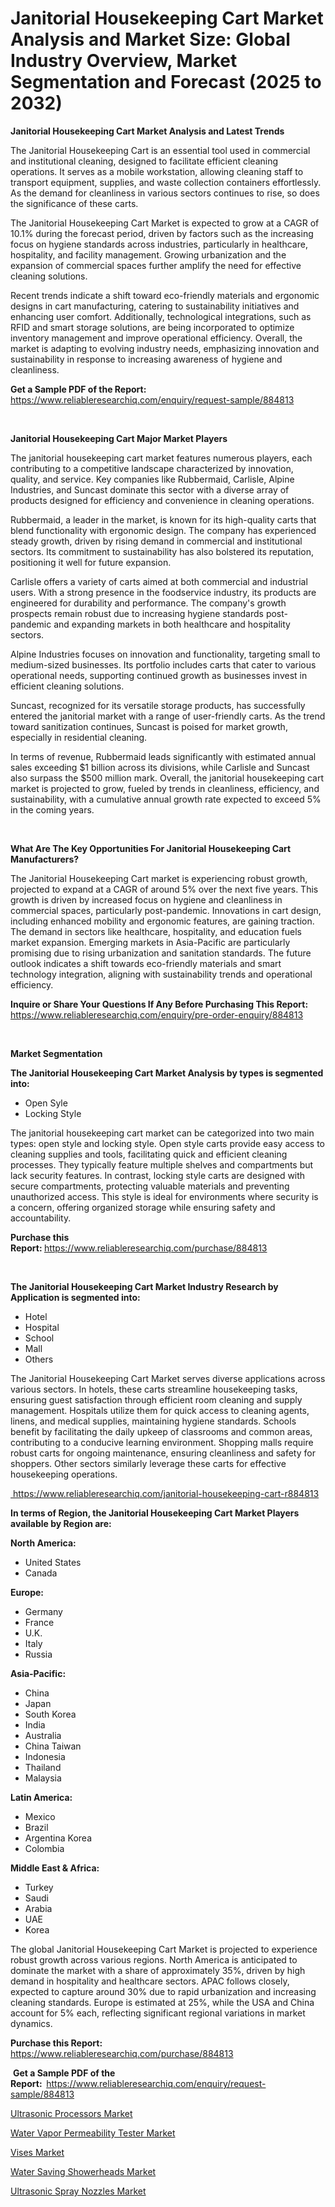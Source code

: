 <p><h1>Janitorial Housekeeping Cart Market Analysis and Market Size: Global Industry Overview, Market Segmentation and Forecast (2025 to 2032)</h1></p><p><strong>Janitorial Housekeeping Cart Market Analysis and Latest Trends</strong></p>
<p><p>The Janitorial Housekeeping Cart is an essential tool used in commercial and institutional cleaning, designed to facilitate efficient cleaning operations. It serves as a mobile workstation, allowing cleaning staff to transport equipment, supplies, and waste collection containers effortlessly. As the demand for cleanliness in various sectors continues to rise, so does the significance of these carts. </p><p>The Janitorial Housekeeping Cart Market is expected to grow at a CAGR of 10.1% during the forecast period, driven by factors such as the increasing focus on hygiene standards across industries, particularly in healthcare, hospitality, and facility management. Growing urbanization and the expansion of commercial spaces further amplify the need for effective cleaning solutions. </p><p>Recent trends indicate a shift toward eco-friendly materials and ergonomic designs in cart manufacturing, catering to sustainability initiatives and enhancing user comfort. Additionally, technological integrations, such as RFID and smart storage solutions, are being incorporated to optimize inventory management and improve operational efficiency. Overall, the market is adapting to evolving industry needs, emphasizing innovation and sustainability in response to increasing awareness of hygiene and cleanliness.</p></p>
<p><strong>Get a Sample PDF of the Report:&nbsp;</strong> <a href="https://www.reliableresearchiq.com/enquiry/request-sample/884813?utm_campaign=1137&utm_medium=2&utm_source=Github&utm_content=ia&utm_term=11042025&utm_id=janitorial-housekeeping-cart">https://www.reliableresearchiq.com/enquiry/request-sample/884813</a></p>
<p>&nbsp;</p>
<p><strong>Janitorial Housekeeping Cart Major Market Players</strong></p>
<p><p>The janitorial housekeeping cart market features numerous players, each contributing to a competitive landscape characterized by innovation, quality, and service. Key companies like Rubbermaid, Carlisle, Alpine Industries, and Suncast dominate this sector with a diverse array of products designed for efficiency and convenience in cleaning operations.</p><p>Rubbermaid, a leader in the market, is known for its high-quality carts that blend functionality with ergonomic design. The company has experienced steady growth, driven by rising demand in commercial and institutional sectors. Its commitment to sustainability has also bolstered its reputation, positioning it well for future expansion.</p><p>Carlisle offers a variety of carts aimed at both commercial and industrial users. With a strong presence in the foodservice industry, its products are engineered for durability and performance. The company's growth prospects remain robust due to increasing hygiene standards post-pandemic and expanding markets in both healthcare and hospitality sectors.</p><p>Alpine Industries focuses on innovation and functionality, targeting small to medium-sized businesses. Its portfolio includes carts that cater to various operational needs, supporting continued growth as businesses invest in efficient cleaning solutions.</p><p>Suncast, recognized for its versatile storage products, has successfully entered the janitorial market with a range of user-friendly carts. As the trend toward sanitization continues, Suncast is poised for market growth, especially in residential cleaning.</p><p>In terms of revenue, Rubbermaid leads significantly with estimated annual sales exceeding $1 billion across its divisions, while Carlisle and Suncast also surpass the $500 million mark. Overall, the janitorial housekeeping cart market is projected to grow, fueled by trends in cleanliness, efficiency, and sustainability, with a cumulative annual growth rate expected to exceed 5% in the coming years.</p></p>
<p>&nbsp;</p>
<p><strong>What Are The Key Opportunities For Janitorial Housekeeping Cart Manufacturers?</strong></p>
<p><p>The Janitorial Housekeeping Cart market is experiencing robust growth, projected to expand at a CAGR of around 5% over the next five years. This growth is driven by increased focus on hygiene and cleanliness in commercial spaces, particularly post-pandemic. Innovations in cart design, including enhanced mobility and ergonomic features, are gaining traction. The demand in sectors like healthcare, hospitality, and education fuels market expansion. Emerging markets in Asia-Pacific are particularly promising due to rising urbanization and sanitation standards. The future outlook indicates a shift towards eco-friendly materials and smart technology integration, aligning with sustainability trends and operational efficiency.</p></p>
<p><strong>Inquire or Share Your Questions If Any Before Purchasing This Report:</strong> <a href="https://www.reliableresearchiq.com/enquiry/pre-order-enquiry/884813?utm_campaign=1137&utm_medium=2&utm_source=Github&utm_content=ia&utm_term=11042025&utm_id=janitorial-housekeeping-cart">https://www.reliableresearchiq.com/enquiry/pre-order-enquiry/884813</a></p>
<p>&nbsp;</p>
<p><strong>Market Segmentation</strong></p>
<p><strong>The Janitorial Housekeeping Cart Market Analysis by types is segmented into:</strong></p>
<p><ul><li>Open Syle</li><li>Locking Style</li></ul></p>
<p><p>The janitorial housekeeping cart market can be categorized into two main types: open style and locking style. Open style carts provide easy access to cleaning supplies and tools, facilitating quick and efficient cleaning processes. They typically feature multiple shelves and compartments but lack security features. In contrast, locking style carts are designed with secure compartments, protecting valuable materials and preventing unauthorized access. This style is ideal for environments where security is a concern, offering organized storage while ensuring safety and accountability.</p></p>
<p><strong>Purchase this Report:&nbsp;</strong><a href="https://www.reliableresearchiq.com/purchase/884813?utm_campaign=1137&utm_medium=2&utm_source=Github&utm_content=ia&utm_term=11042025&utm_id=janitorial-housekeeping-cart">https://www.reliableresearchiq.com/purchase/884813</a></p>
<p>&nbsp;</p>
<p><strong>The Janitorial Housekeeping Cart Market Industry Research by Application is segmented into:</strong></p>
<p><ul><li>Hotel</li><li>Hospital</li><li>School</li><li>Mall</li><li>Others</li></ul></p>
<p><p>The Janitorial Housekeeping Cart Market serves diverse applications across various sectors. In hotels, these carts streamline housekeeping tasks, ensuring guest satisfaction through efficient room cleaning and supply management. Hospitals utilize them for quick access to cleaning agents, linens, and medical supplies, maintaining hygiene standards. Schools benefit by facilitating the daily upkeep of classrooms and common areas, contributing to a conducive learning environment. Shopping malls require robust carts for ongoing maintenance, ensuring cleanliness and safety for shoppers. Other sectors similarly leverage these carts for effective housekeeping operations.</p></p>
<p><a href="https://www.reliableresearchiq.com/janitorial-housekeeping-cart-r884813?utm_campaign=1137&utm_medium=2&utm_source=Github&utm_content=ia&utm_term=11042025&utm_id=janitorial-housekeeping-cart">&nbsp;https://www.reliableresearchiq.com/janitorial-housekeeping-cart-r884813</a></p>
<p><strong>In terms of Region, the Janitorial Housekeeping Cart Market Players available by Region are:</strong></p>
<p>
    <p> <strong> North America: </strong>
        <ul>
            <li>United States</li>
            <li>Canada</li>
        </ul>
        </p> 
    <p> <strong> Europe: </strong>
        <ul>
            <li>Germany</li>
            <li>France</li>
            <li>U.K.</li>
            <li>Italy</li>
            <li>Russia</li>
        </ul>
        </p> 
    <p> <strong> Asia-Pacific: </strong>
        <ul>
            <li>China</li>
            <li>Japan</li>
            <li>South Korea</li>
            <li>India</li>
            <li>Australia</li>
            <li>China Taiwan</li>
            <li>Indonesia</li>
            <li>Thailand</li>
            <li>Malaysia</li>
        </ul>
        </p> 
    <p> <strong> Latin America: </strong>
        <ul>
            <li>Mexico</li>
            <li>Brazil</li>
            <li>Argentina Korea</li>
            <li>Colombia</li>
        </ul>
        </p> 
    <p> <strong> Middle East & Africa: </strong>
        <ul>
            <li>Turkey</li>
            <li>Saudi</li>
            <li>Arabia</li>
            <li>UAE</li>
            <li>Korea</li>
        </ul>
    </p>
    </p>
<p><p>The global Janitorial Housekeeping Cart Market is projected to experience robust growth across various regions. North America is anticipated to dominate the market with a share of approximately 35%, driven by high demand in hospitality and healthcare sectors. APAC follows closely, expected to capture around 30% due to rapid urbanization and increasing cleaning standards. Europe is estimated at 25%, while the USA and China account for 5% each, reflecting significant regional variations in market dynamics.</p></p>
<p><strong>Purchase this Report: </strong><a href="https://www.reliableresearchiq.com/purchase/884813?utm_campaign=1137&utm_medium=2&utm_source=Github&utm_content=ia&utm_term=11042025&utm_id=janitorial-housekeeping-cart">https://www.reliableresearchiq.com/purchase/884813</a></p>
<p>&nbsp;<strong>Get a Sample PDF of the Report:&nbsp;&nbsp;</strong><a href="https://www.reliableresearchiq.com/enquiry/request-sample/884813?utm_campaign=1137&utm_medium=2&utm_source=Github&utm_content=ia&utm_term=11042025&utm_id=janitorial-housekeeping-cart">https://www.reliableresearchiq.com/enquiry/request-sample/884813</a></p>
<p><strong></strong></p>
<p><p><a href="https://github.com/yuukoleuda/Market-Research-Report-List-1/blob/main/ultrasonic-processors-market.md?utm_campaign=1137&utm_medium=2&utm_source=Github&utm_content=ia&utm_term=11042025&utm_id=janitorial-housekeeping-cart">Ultrasonic Processors Market</a></p><p><a href="https://github.com/luerabollevc/Market-Research-Report-List-1/blob/main/water-vapor-permeability-tester-market.md?utm_campaign=1137&utm_medium=2&utm_source=Github&utm_content=ia&utm_term=11042025&utm_id=janitorial-housekeeping-cart">Water Vapor Permeability Tester Market</a></p><p><a href="https://github.com/tornapruttuz/Market-Research-Report-List-1/blob/main/vises-market.md?utm_campaign=1137&utm_medium=2&utm_source=Github&utm_content=ia&utm_term=11042025&utm_id=janitorial-housekeeping-cart">Vises Market</a></p><p><a href="https://github.com/denighoylen1/Market-Research-Report-List-1/blob/main/water-saving-showerheads-market.md?utm_campaign=1137&utm_medium=2&utm_source=Github&utm_content=ia&utm_term=11042025&utm_id=janitorial-housekeeping-cart">Water Saving Showerheads Market</a></p><p><a href="https://github.com/saguegrody74/Market-Research-Report-List-1/blob/main/ultrasonic-spray-nozzles-market.md?utm_campaign=1137&utm_medium=2&utm_source=Github&utm_content=ia&utm_term=11042025&utm_id=janitorial-housekeeping-cart">Ultrasonic Spray Nozzles Market</a></p></p>